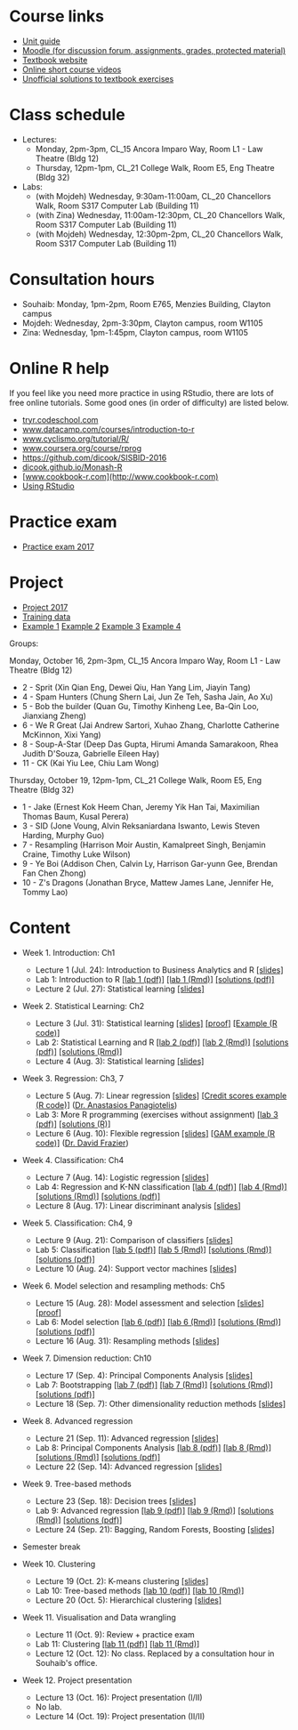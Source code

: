 # Course links

- [Unit guide](https://unitguidemanager.monash.edu/view?tpCode=S2-01&tpYear=2017&unitCode=ETC3250&ticket=ST-4d63ae42bafcc28c0c993b0b37488417)
- [Moodle (for discussion forum, assignments, grades, protected material)](http://moodle.vle.monash.edu/course/view.php?id=38497)
- [Textbook website](http://www-bcf.usc.edu/~gareth/ISL/index.html)
- [Online short course videos](http://www.dataschool.io/15-hours-of-expert-machine-learning-videos/)
- [Unofficial solutions to textbook exercises](http://blog.princehonest.com/stat-learning/)

# Class schedule

- Lectures: 
	- Monday, 2pm-3pm, CL_15 Ancora Imparo Way, Room L1 - Law Theatre (Bldg 12)
	- Thursday, 12pm-1pm, CL_21 College Walk, Room E5, Eng Theatre (Bldg 32)
- Labs: 
	- (with Mojdeh) Wednesday, 9:30am-11:00am, CL_20 Chancellors Walk, Room S317 Computer Lab (Building 11)
	- (with Zina) Wednesday, 11:00am-12:30pm, CL_20 Chancellors Walk, Room S317 Computer Lab (Building 11)
	- (with Mojdeh) Wednesday, 12:30pm-2pm, CL_20 Chancellors Walk, Room S317 Computer Lab (Building 11)

# Consultation hours

- Souhaib: Monday, 1pm-2pm, Room E765, Menzies Building, Clayton campus
- Mojdeh: Wednesday, 2pm-3:30pm, Clayton campus, room W1105
- Zina: Wednesday, 1pm-1:45pm, Clayton campus, room W1105

# Online R help

If you feel like you need more practice in using RStudio, there are lots of free online tutorials. Some good ones (in order of difficulty) are listed below.

- [tryr.codeschool.com](http://tryr.codeschool.com)
- www.datacamp.com/courses/introduction-to-r
- www.cyclismo.org/tutorial/R/
- www.coursera.org/course/rprog
- https://github.com/dicook/SISBID-2016 
- [dicook.github.io/Monash-R](http://dicook.github.io/Monash-R)
- [www.cookbook-r.com](http://www.cookbook-r.com)
- [Using RStudio](https://support.rstudio.com/hc/en-us/categories/200035113-Documentation)

# Practice exam

- [Practice exam 2017](exam-practice/practiceexam2017.pdf)


# Project

- [Project 2017](project/project.pdf)
- [Training data](project/working/Dtrain_final.csv)
- [Example 1](project/examples/example1.pdf) [Example 2](project/examples/example2.pdf) [Example 3](project/examples/example3.pdf) [Example 4](project/examples/example4.pdf)

Groups:

Monday, October 16, 2pm-3pm, CL_15 Ancora Imparo Way, Room L1 - Law Theatre (Bldg 12)
- 2  - Sprit (Xin Qian Eng, Dewei Qiu, Han Yang Lim, Jiayin Tang)
- 4  - Spam Hunters (Chung Shern Lai, Jun Ze Teh, Sasha Jain, Ao Xu)
- 5  - Bob the builder (Quan Gu, Timothy Kinheng Lee, Ba-Qin Loo, Jianxiang Zheng)
- 6  - We R Great (Jai Andrew Sartori, Xuhao Zhang, Charlotte Catherine McKinnon, Xixi Yang)
- 8  - Soup-A-Star (Deep Das Gupta, Hirumi Amanda Samarakoon, Rhea Judith D'Souza, Gabrielle Eileen Hay)
- 11 - CK (Kai Yiu Lee, Chiu Lam Wong)

Thursday, October 19, 12pm-1pm, CL_21 College Walk, Room E5, Eng Theatre (Bldg 32)
- 1  - Jake (Ernest Kok Heem Chan, Jeremy Yik Han Tai,  Maximilian Thomas Baum, Kusal Perera)
- 3  - SID (Jone Voung, Alvin Reksaniardana Iswanto, Lewis Steven Harding, Murphy Guo)
- 7  - Resampling (Harrison Moir Austin, Kamalpreet Singh, Benjamin Craine, Timothy Luke Wilson)
- 9  - Ye Boi (Addison Chen, Calvin Ly, Harrison Gar-yunn Gee, Brendan Fan Chen Zhong)
- 10 - Z's Dragons (Jonathan Bryce, Mattew James Lane, Jennifer He, Tommy Lao)

# Content

- Week 1. Introduction: Ch1
	- Lecture 1 (Jul. 24): Introduction to Business Analytics and R [[slides]](slides/1/1.1-intro.pdf)
	- Lab 1: Introduction to R [[lab 1 (pdf)]](labs/lab1/lab1.pdf) [[lab 1 (Rmd)]](labs/lab1/lab1.Rmd) [[solutions (pdf)]](labs/lab1/lab1-solutions.pdf) 
	- Lecture 2 (Jul. 27): Statistical learning [[slides]](slides/2/2-statlearn.pdf)
	
- Week 2. Statistical Learning: Ch2
	- Lecture 3 (Jul. 31): Statistical learning [[slides]](slides/2/2-statlearn.pdf) [[proof]](slides/2/2-biasvardecomp.pdf ) [[Example (R code)]](slides/3/3-gams.R) 
	- Lab 2: Statistical Learning and R [[lab 2 (pdf)]](labs/lab2/lab2.pdf) [[lab 2 (Rmd)]](labs/lab2/lab2.Rmd)  [[solutions (pdf)]](labs/lab2/lab2-solutions.pdf) [[solutions (Rmd)]](labs/lab2/lab2-solutions.Rmd)
	- Lecture 4 (Aug. 3): Statistical learning [[slides]](slides/2/2-statlearn.pdf)

- Week 3. Regression: Ch3, 7
	- Lecture 5 (Aug. 7): Linear regression [[slides]](slides/3/3.1-linear-regression.pdf) [[Credit scores example (R code)]](slides/3/3-creditscores.R) ([Dr. Anastasios Panagiotelis](http://monash.edu/research/explore/en/persons/anastasios-panagiotelis(8e78deac-701f-4d45-9a4e-4f4c36a76f34).html))
	- Lab 3: More R programming (exercises without assignment) [[lab 3 (pdf)]](labs/lab3/lab3.pdf) [[solutions (R)]](labs/lab3/lab3-solutions.R)
	- Lecture 6 (Aug. 10): Flexible regression [[slides]](slides/3/3.2-flexible-regression.pdf) [[GAM example (R code)]](slides/3/3-gams.R) ([Dr. David Frazier](http://monash.edu/research/explore/en/persons/david-frazier(b3a84d85-75f7-4ce8-8732-f7efcc5d772c).html))
	
- Week 4. Classification: Ch4
	- Lecture 7 (Aug. 14): Logistic regression [[slides]](slides/4/4-1-logit-regression.pdf)
	- Lab 4: Regression and K-NN classification [[lab 4 (pdf)]](labs/lab4/lab4.pdf) [[lab 4 (Rmd)]](labs/lab4/lab4.Rmd) [[solutions (Rmd)]](labs/lab4/lab4-sol.Rmd) [[solutions (pdf)]](labs/lab4/lab4-sol.pdf)
	- Lecture 8 (Aug. 17): Linear discriminant analysis [[slides]](slides/4/4-2-lda.pdf)
	
- Week 5. Classification: Ch4, 9 
	- Lecture 9 (Aug. 21): Comparison of classifiers [[slides]](slides/5/5-1-comparison.pdf)
	- Lab 5: Classification [[lab 5 (pdf)]](labs/lab5/lab5.pdf) [[lab 5 (Rmd)]](labs/lab5/lab5.Rmd) [[solutions (Rmd)]](labs/lab5/lab5-solution.Rmd) [[solutions (pdf)]](labs/lab5/lab5-solution.pdf)
	- Lecture 10 (Aug. 24): Support vector machines  [[slides]](slides/5/5-2-svm.pdf)
		
- Week 6. Model selection and resampling methods: Ch5
	- Lecture 15 (Aug. 28): Model assessment and selection [[slides]](slides/6/6-1-modelsel.pdf) [[proof]](slides/6/6-loocv.pdf) 
	- Lab 6: Model selection [[lab 6 (pdf)]](labs/lab6/lab6.pdf) [[lab 6 (Rmd)]](labs/lab6/lab6.Rmd) [[solutions (Rmd)]](labs/lab6/lab6-solution.Rmd) [[solutions (pdf)]](labs/lab6/lab6-solution.pdf)
	- Lecture 16 (Aug. 31): Resampling methods [[slides]](slides/6/6-2-resampling.pdf)
	
- Week 7. Dimension reduction: Ch10
	- Lecture 17 (Sep. 4): Principal Components Analysis  [[slides]](slides/7/7-1-dimension-reduction.pdf)
	- Lab 7: Bootstrapping [[lab 7 (pdf)]](labs/lab7/lab7.pdf) [[lab 7 (Rmd)]](labs/lab7/lab7.Rmd) [[solutions (Rmd)]](labs/lab7/lab7-sol.Rmd) [[solutions (pdf)]](labs/lab7/lab7-sol.pdf) 
	- Lecture 18 (Sep. 7): Other dimensionality reduction methods [[slides]](slides/7/7-2-other-dimension-reduction.pdf)
	
- Week 8. Advanced regression
	- Lecture 21 (Sep. 11): Advanced regression  [[slides]](slides/8/8-advanced-regression.pdf)
	- Lab 8: Principal Components Analysis [[lab 8 (pdf)]](labs/lab8/lab8.pdf) [[lab 8 (Rmd)]](labs/lab8/lab8.Rmd) [[solutions (Rmd)]](labs/lab8/lab8-solution.Rmd) [[solutions (pdf)]](labs/lab8/lab8-solution.pdf)
	- Lecture 22 (Sep. 14): Advanced regression [[slides]](slides/8/8-advanced-regression.pdf)
			
	
- Week 9. Tree-based methods
	- Lecture 23 (Sep. 18): Decision trees [[slides]](slides/9/9-treebased-methods.pdf)
	- Lab 9: Advanced regression [[lab 9 (pdf)]](labs/lab9/lab9.pdf) [[lab 9 (Rmd)]](labs/lab9/lab9.Rmd) [[solutions (Rmd)]](labs/lab9/lab9-sol.Rmd) [[solutions (pdf)]](labs/lab9/lab9-sol.pdf)
	- Lecture 24 (Sep. 21): Bagging, Random Forests, Boosting [[slides]](slides/9/9-treebased-methods.pdf)
	


- Semester break	
	

- Week 10. Clustering
	- Lecture 19 (Oct. 2): K-means clustering [[slides]](slides/10/10-clustering.pdf)
	- Lab 10: Tree-based methods [[lab 10 (pdf)]](labs/lab10/lab10.pdf) [[lab 10 (Rmd)]](labs/lab10/lab10.Rmd)
	- Lecture 20 (Oct. 5): Hierarchical clustering	[[slides]](slides/10/10-clustering.pdf)	
	
- Week 11. Visualisation and Data wrangling
	- Lecture 11 (Oct. 9): Review + practice exam 
	- Lab 11:  Clustering [[lab 11 (pdf)]](labs/lab11/lab11.pdf) [[lab 11 (Rmd)]](labs/lab11/lab11.Rmd)
	- Lecture 12 (Oct. 12): No class. Replaced by a consultation hour in Souhaib's office.
	
- Week 12. Project presentation
	- Lecture 13 (Oct. 16): Project presentation (I/II)
	- No lab.
	- Lecture 14 (Oct. 19): Project presentation (II/II)
	


	